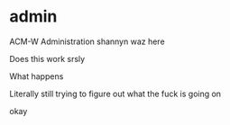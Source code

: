 # admin
ACM-W Administration
shannyn waz here


Does this work
srsly


What happens


Literally still trying to figure out what the fuck is going on


okay
